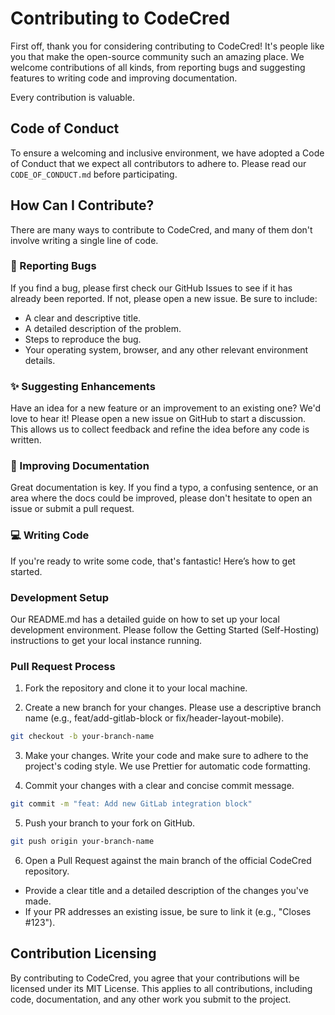 # Contributing to CodeCred

First off, thank you for considering contributing to CodeCred! It's people like you that make the open-source community such an amazing place. We welcome contributions of all kinds, from reporting bugs and suggesting features to writing code and improving documentation.

Every contribution is valuable.

## Code of Conduct

To ensure a welcoming and inclusive environment, we have adopted a Code of Conduct that we expect all contributors to adhere to. Please read our `CODE_OF_CONDUCT.md` before participating.

## How Can I Contribute?

There are many ways to contribute to CodeCred, and many of them don't involve writing a single line of code.

### 🐛 Reporting Bugs

If you find a bug, please first check our GitHub Issues to see if it has already been reported. If not, please open a new issue. Be sure to include:

* A clear and descriptive title.
* A detailed description of the problem.
* Steps to reproduce the bug.
* Your operating system, browser, and any other relevant environment details.

### ✨ Suggesting Enhancements

Have an idea for a new feature or an improvement to an existing one? We'd love to hear it! Please open a new issue on GitHub to start a discussion. This allows us to collect feedback and refine the idea before any code is written.

### 📝 Improving Documentation

Great documentation is key. If you find a typo, a confusing sentence, or an area where the docs could be improved, please don't hesitate to open an issue or submit a pull request.

### 💻 Writing Code

If you're ready to write some code, that's fantastic! Here’s how to get started.

### Development Setup

Our README.md has a detailed guide on how to set up your local development environment. Please follow the Getting Started (Self-Hosting) instructions to get your local instance running.

### Pull Request Process

1. Fork the repository and clone it to your local machine.

2. Create a new branch for your changes. Please use a descriptive branch name (e.g., feat/add-gitlab-block or fix/header-layout-mobile).

```bash
git checkout -b your-branch-name
```

3. Make your changes. Write your code and make sure to adhere to the project's coding style. We use Prettier for automatic code formatting.

4. Commit your changes with a clear and concise commit message.

```bash
git commit -m "feat: Add new GitLab integration block"
```

5. Push your branch to your fork on GitHub.

```bash
git push origin your-branch-name
```

6. Open a Pull Request against the main branch of the official CodeCred repository.

* Provide a clear title and a detailed description of the changes you've made.
* If your PR addresses an existing issue, be sure to link it (e.g., "Closes #123").
  
## Contribution Licensing

By contributing to CodeCred, you agree that your contributions will be licensed under its MIT License. This applies to all contributions, including code, documentation, and any other work you submit to the project.